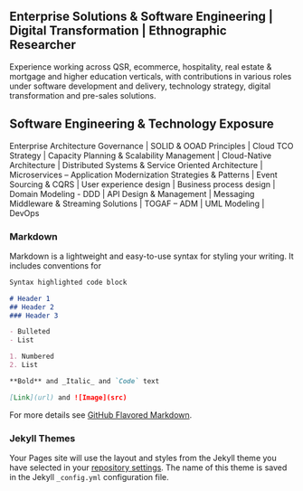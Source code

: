 ## Enterprise Solutions & Software Engineering | Digital Transformation | Ethnographic Researcher

Experience working across QSR, ecommerce, hospitality, real estate & mortgage and higher education verticals, with contributions in various roles under software development and delivery, technology strategy, digital transformation and pre-sales solutions.

## Software Engineering & Technology Exposure

Enterprise Architecture Governance | SOLID & OOAD Principles | Cloud TCO Strategy | Capacity Planning & Scalability Management | Cloud-Native Architecture | Distributed Systems & Service Oriented Architecture | Microservices – Application Modernization Strategies & Patterns | Event Sourcing & CQRS | User experience design | Business process design | Domain Modeling - DDD | API Design & Management | Messaging Middleware & Streaming Solutions | TOGAF – ADM | UML Modeling | DevOps 



### Markdown

Markdown is a lightweight and easy-to-use syntax for styling your writing. It includes conventions for

```markdown
Syntax highlighted code block

# Header 1
## Header 2
### Header 3

- Bulleted
- List

1. Numbered
2. List

**Bold** and _Italic_ and `Code` text

[Link](url) and ![Image](src)
```

For more details see [GitHub Flavored Markdown](https://guides.github.com/features/mastering-markdown/).

### Jekyll Themes

Your Pages site will use the layout and styles from the Jekyll theme you have selected in your [repository settings](https://github.com/avinash-tech-io/profile/settings/pages). The name of this theme is saved in the Jekyll `_config.yml` configuration file.


